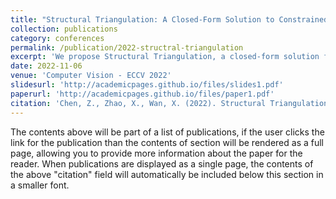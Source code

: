 ```yaml
---
title: "Structural Triangulation: A Closed-Form Solution to Constrained 3D Human Pose Estimation"
collection: publications
category: conferences
permalink: /publication/2022-structral-triangulation
excerpt: 'We propose Structural Triangulation, a closed-form solution for optimal 3D human pose considering multi-view 2D pose estimations, calibrated camera parameters, and bone lengths. To start with, we focus on embedding structural constraints of human body in the process of 2D-to-3D inference using triangulation. Assume bone lengths are known in prior, then the inference process is formulated as a constrained optimization problem. By proper approximation, the closed-form solution to this problem is achieved. Further, we generalize our method with Step Constraint Algorithm to help converge when large error occurs in 2D estimations. In experiment, public datasets (Human3.6M and Total Capture) and synthesized data are used for evaluation. Our method achieves state-of-the-art results on Human3.6M Dataset when bone lengths are known and competitive results when they are not. The generality and efficiency of our method are also demonstrated.'
date: 2022-11-06
venue: 'Computer Vision - ECCV 2022'
slidesurl: 'http://academicpages.github.io/files/slides1.pdf'
paperurl: 'http://academicpages.github.io/files/paper1.pdf'
citation: 'Chen, Z., Zhao, X., Wan, X. (2022). Structural Triangulation: A Closed-Form Solution to Constrained 3D Human Pose Estimation. In: Avidan, S., Brostow, G., Cissé, M., Farinella, G.M., Hassner, T. (eds) Computer Vision – ECCV 2022. ECCV 2022. Lecture Notes in Computer Science, vol 13665. Springer, Cham. https://doi.org/10.1007/978-3-031-20065-6_40'
---
```


The contents above will be part of a list of publications, if the user clicks the link for the publication than the contents of section will be rendered as a full page, allowing you to provide more information about the paper for the reader. When publications are displayed as a single page, the contents of the above "citation" field will automatically be included below this section in a smaller font.